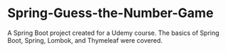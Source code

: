 # Spring-Guess-the-Number-Game
 A Spring Boot project created for a Udemy course. The basics of Spring Boot, Spring, Lombok, and Thymeleaf were covered.
